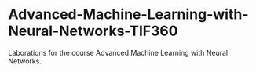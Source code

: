 # Advanced-Machine-Learning-with-Neural-Networks-TIF360
Laborations for the course Advanced Machine Learning with Neural Networks.
